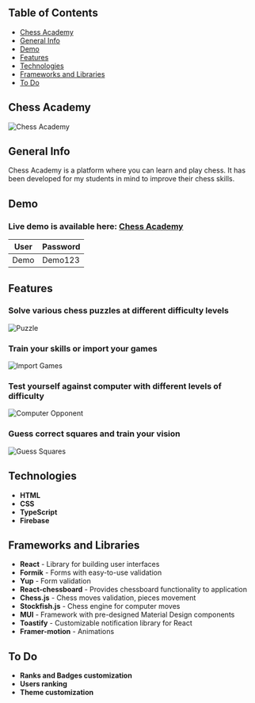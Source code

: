 ## Table of Contents
- [Chess Academy](#chess-academy)
- [General Info](#general-info)
- [Demo](#demo)
- [Features](#features)
- [Technologies](#technologies)
- [Frameworks and Libraries](#frameworks-and-libraries)
- [To Do](#to-do)

## Chess Academy

![Chess Academy](https://github.com/user-attachments/assets/6adb264b-9bd9-4882-b3ab-a27ce547bd1f)

## General Info
Chess Academy is a platform where you can learn and play chess. It has been developed for my students in mind to improve their chess skills.

## Demo
### Live demo is available here:  [Chess Academy](https://sinet77.github.io/Chess_Academy/)

| User  | Password |
|-------|----------|
| Demo  | Demo123  |

## Features
### Solve various chess puzzles at different difficulty levels

![Puzzle](https://github.com/user-attachments/assets/f9b22c04-584f-4f8f-83dc-cdb8511bff20)

### Train your skills or import your games

![Import Games](https://github.com/user-attachments/assets/0aac2225-ffb4-4d5d-8ebf-f256893f0239)

### Test yourself against computer with different levels of difficulty

![Computer Opponent](https://github.com/user-attachments/assets/144bf1ba-df5f-481a-b126-69e82bb2dd81)

### Guess correct squares and train your vision

![Guess Squares](https://github.com/user-attachments/assets/ecd37b90-6155-498e-b74c-04cb93f984f5)

## Technologies
- **HTML**
- **CSS**
- **TypeScript**
- **Firebase**

## Frameworks and Libraries
- **React** - Library for building user interfaces
- **Formik** - Forms with easy-to-use validation
- **Yup** - Form validation
- **React-chessboard** - Provides chessboard functionality to application
- **Chess.js** - Chess moves validation, pieces movement
- **Stockfish.js** - Chess engine for computer moves
- **MUI** - Framework with pre-designed Material Design components
- **Toastify** - Customizable notification library for React
- **Framer-motion** - Animations

## To Do
- **Ranks and Badges customization**
- **Users ranking**
- **Theme customization**
